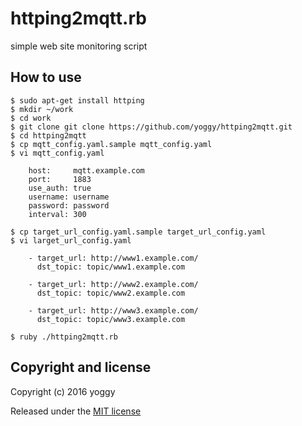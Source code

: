 httping2mqtt.rb
====
simple web site monitoring script

How to use
----

    $ sudo apt-get install httping
    $ mkdir ~/work
    $ cd work
    $ git clone git clone https://github.com/yoggy/httping2mqtt.git
    $ cd httping2mqtt
    $ cp mqtt_config.yaml.sample mqtt_config.yaml
    $ vi mqtt_config.yaml
  
        host:     mqtt.example.com
        port:     1883
        use_auth: true
        username: username
        password: password
        interval: 300
  
    $ cp target_url_config.yaml.sample target_url_config.yaml
    $ vi larget_url_config.yaml
  
        - target_url: http://www1.example.com/
          dst_topic: topic/www1.example.com
        
        - target_url: http://www2.example.com/
          dst_topic: topic/www2.example.com
        
        - target_url: http://www3.example.com/
          dst_topic: topic/www3.example.com
  
    $ ruby ./httping2mqtt.rb


Copyright and license
----
Copyright (c) 2016 yoggy

Released under the [MIT license](LICENSE.txt)

